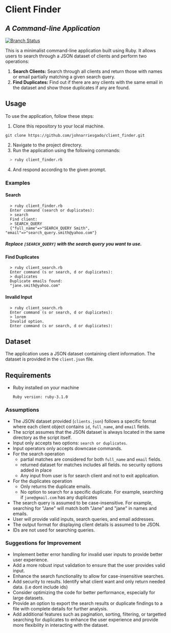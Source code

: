 # Client Finder
## _A Command-line Application_

[![Branch Status](https://img.shields.io/github/last-commit/johnarriesgado/client_finder/master)](https://github.com/johnarriesgado/client_finder/branches)

This is a minimalist command-line application built using Ruby. It allows users to search through a JSON dataset of clients and perform two operations:

1. **Search Clients:** Search through all clients and return those with names or email partially matching a given search query.
2. **Find Duplicates:** Find out if there are any clients with the same email in the dataset and show those duplicates if any are found.

## Usage

To use the application, follow these steps:

1. Clone this repository to your local machine.
```
git clone https://github.com/johnarriesgado/client_finder.git
```
2. Navigate to the project directory.
3. Run the application using the following commands:

  ```bash
    > ruby client_finder.rb
  ```

4. And respond according to the given prompt.

### Examples

  #### Search
  ```
    > ruby client_finder.rb
    Enter command (search or duplicates):
    > search
    Find client:
    > SEARCH_QUERY
    {"full_name"=>"SEARCH_QUERY Smith", "email"=>"search_query.smith@yahoo.com"}
  ```
  ##### Replace `[SEARCH_QUERY]` with the search query you want to use.

  #### Find Duplicates
  ```
    > ruby client_search.rb
    Enter command (s or search, d or duplicates):
    > duplicates
    Duplicate emails found:
    "jane.smith@yahoo.com"
  ```
  #### Invalid Input
  ```
    > ruby client_search.rb
    Enter command (s or search, d or duplicates):
    > lorem
    Invalid option.
    Enter command (s or search, d or duplicates):
  ```

## Dataset

The application uses a JSON dataset containing client information. The dataset is provided in the `client.json` file.

## Requirements

- Ruby installed on your machine
  ```
  Ruby version: ruby-3.1.0
  ```

### Assumptions
- The JSON dataset provided (`clients.json`) follows a specific format where each client object contains `id`, `full_name`, and `email` fields.
- The script assumes that the JSON dataset is always located in the same directory as the script itself.
- Input only accepts two options: `search or duplicates`.
- Input operators only accepts downcase commands. 
- For the search operation
  - partial matches are considered for both `full_name` and `email` fields.
  - returned dataset for matches includes all fields. no security options added in place
  - Any input from user is for search client and not to exit application.
- For the duplicates operation
  - Only returns the duplicate emails.
  - No option to search for a specific duplicate. For example, searching if `jane@gmail.com` has any duplicates
- The search query is assumed to be case-insensitive. For example, searching for "Jane" will match both "Jane" and "jane" in names and emails.
- User will provide valid inputs, search queries, and email addresses.
- The output format for displaying client details is assumed to be JSON.
- IDs are not used for searching queries.

### Suggestions for Improvement
- Implement better error handling for invalid user inputs to provide better user experience.
- Add a more robust input validation to ensure that the user provides valid input.
- Enhance the search functionality to allow for case-insensitive searches.
- Add security to results. Identify what client want and only return needed data. (i.e dont include ids)
- Consider optimizing the code for better performance, especially for large datasets.
- Provide an option to export the search results or duplicate findings to a file with complete details for further analysis.
- Add additional features such as pagination, sorting, filtering, or targetted searching for duplicates to enhance the user experience and provide more flexibility in interacting with the dataset.
